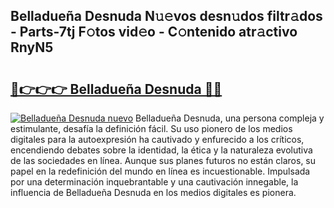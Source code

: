 ## Belladueña Desnuda N𝚞𝚎vos desn𝚞dos filtr𝚊dos - Parts-7tj F𝚘tos vid𝚎o - C𝚘ntenido atr𝚊ctivo RnyN5

# <h2><a href="http://mbdv7q.tromn.icu/?c=Belladue%c3%b1a+Desnuda">🔗👉👉👉 Belladueña Desnuda 🔗🔗</a></h2>

[![Belladueña Desnuda nuevo](https://i.imgur.com/pEAQMta.gif)](http://mbdv7q.tromn.icu/?c=Belladue%c3%b1a+Desnuda)
Belladueña Desnuda, una persona compleja y estimulante, desafía la definición fácil. Su uso pionero de los medios digitales para la autoexpresión ha cautivado y enfurecido a los críticos, encendiendo debates sobre la identidad, la ética y la naturaleza evolutiva de las sociedades en línea. Aunque sus planes futuros no están claros, su papel en la redefinición del mundo en línea es incuestionable. Impulsada por una determinación inquebrantable y una cautivación innegable, la influencia de Belladueña Desnuda en los medios digitales es pionera.
